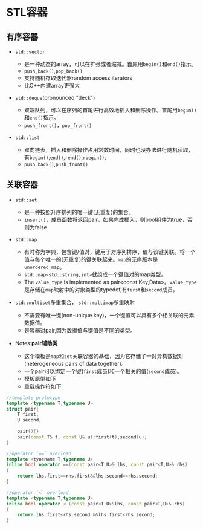 # STL容器

## 有序容器
- `std::vector`
  - 是一种动态的array，可以在扩张或者缩减。首尾用`begin()`和`end()`指示。
  - `push_back()`,`pop_back()`
  - 支持随机存取迭代器random access iterators
  - 比C++内建array更强大

- `std::deque`(pronounced "deck")
  - 双端队列，可以在序列的首尾进行高效地插入和删除操作。首尾用`begin()`和`end()`指示。
  - `push_front()`，`pop_front()`

- `std::list`
  - 双向链表，插入和删除操作占用常数时间，同时也没办法进行随机读取，有`begin()`,`end()`,`rend()`,`rbegin()`;
  - `push_back()`,`push_front()`

## 关联容器
- `std::set`
  - 是一种按照升序排列的唯一键(无重复)的集合。
  - `insert()`，成员函数将返回pair，如果完成插入，则bool组件为true，否则为false

- `std::map`
  - 有时称为字典，包含键/值对，键用于对序列排序，值与该键关联。将一个值与每个唯一的(无重复)的键关联起来。`map`的无序版本是`unordered_map`。
  - `std::map<std::string,int>`就组成一个键值对的map类型。
  - The `value_type` is implemented as pair<const Key,Data>。`value_type`是存储在`map`映射中的对象类型的typedef,有`first`和`second`成员。 

- `std::multiset`多重集合， `std::multimap`多重映射
  - 不需要有唯一键(non-unique key)，一个键值可以具有多个相关联的元素数据值。
  - 是容器对pair,因为数据值与键值是不同的类型。

- Notes:**pair辅助类**
  - 这个模板是`map`和`set`关联容器的基础，因为它存储了一对异构数据对(heterogeneous pairs of data together)。
  - 一个pair可以绑定一个键(`first`成员)和一个相关的值(`second`成员)。
  - 模板原型如下
  - 重载操作符如下
```c++
//template prototype
template <typename T,typename U>
struct pair{
	T first;
	U second;
	
	pair(){}
	pair(const T& t, const U& u):first(t),second(u);
}

//operator `==` overload
template <tyoename T,typename U>
inline bool operator ==(const pair<T,U>& lhs, const pair<T,U>& rhs)
{
	return lhs.first==rhs.first&&lhs.second==rhs.second;
}

//operator `<` overload
template <typename T,typename U>
inline bool operator < (const pair<T,U>&lhs, const pair<T,U>& rhs)
{
	return lhs.first<rhs.second &&lhs.first<rhs.second;
}
```
